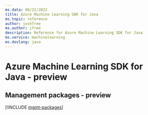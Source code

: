 ```yaml
---
ms.data: 08/22/2022
title: Azure Machine Learning SDK for Java
ms.topic: reference
author: joshfree
ms.author: jfree
description: Reference for Azure Machine Learning SDK for Java
ms.service: machinelearning
ms.devlang: java
---
```

# Azure Machine Learning SDK for Java - preview

## Management packages - preview
[!INCLUDE [mgmt-packages](machine-learning-mgmt-index.md)]